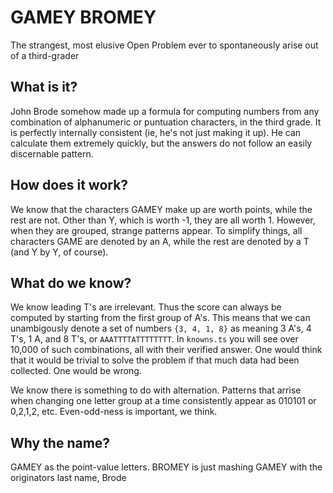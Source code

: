 # GAMEY BROMEY
The strangest, most elusive Open Problem ever to spontaneously arise out of a third-grader

## What is it?
John Brode somehow made up a formula for computing numbers from any combination of 
alphanumeric or puntuation characters, in the third grade. It is perfectly internally consistent
(ie, he's not just making it up). He can calculate them extremely quickly, but the
answers do not follow an easily discernable pattern.

## How does it work?
We know that the characters GAMEY make up are worth points, while the rest are not. Other than Y, which is 
worth -1, they are all worth 1. However, when they are grouped, strange patterns appear. To simplify things,
all characters GAME are denoted by an A, while the rest are denoted by a T (and Y by Y, of course).

## What do we know?
We know leading T's are irrelevant. Thus the score can always be computed by starting from the first
group of A's. This means that we can unambigously denote a set of numbers `{3, 4, 1, 8}`
as meaning 3 A's, 4 T's, 1 A, and 8 T's, or  `AAATTTTATTTTTTTT`. In `knowns.ts` you will see over 10,000 of 
such combinations, all with their verified answer. One would 
think that it would be trivial to solve the problem if that much data had been collected. One would be wrong.

We know there is something to do with alternation. Patterns that arrise when changing one letter group 
at a time consistently appear as 010101 or 0,2,1,2, etc. Even-odd-ness is important, we think.


## Why the name?
GAMEY as the point-value letters. BROMEY is just mashing GAMEY with the originators last name, Brode
